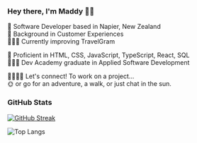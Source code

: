 ### Hey there, I'm Maddy 👋🏻
📍 Software Developer based in Napier, New Zealand  
👥 Background in Customer Experiences  
👩🏻‍💻 Currently improving TravelGram  
  
🚀 Proficient in HTML, CSS, JavaScript, TypeScript, React, SQL  
👩🏻‍🎓 Dev Academy graduate in Applied Software Development  
  
🫱🏻‍🫲🏼 Let's connect! To work on a project...  
🌞 or go for an adventure, a walk, or just chat in the sun.  

### GitHub Stats

[![GitHub Streak](https://streak-stats.demolab.com?user=maddy-rio&theme=material-palenight&date_format=M%20j%5B%2C%20Y%5D)](https://git.io/streak-stats)  

![Top Langs](https://github-readme-stats.vercel.app/api/top-langs/?username=maddy-rio&layout=compact&theme=material-palenight) 
